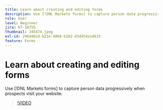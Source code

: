 ```yaml
---
title: Learn about creating and editing forms
description: Use [!DNL Marketo forms] to capture person data progressively when prospects visit your website.
role: User
level: Beginner
jira: KT-10755
thumbnail: 345474.jpeg
exl-id: 296d462d-b21e-4868-b102-d3d454a1d633
feature: Forms
---
```

# Learn about creating and editing forms

Use [!DNL Marketo forms] to capture person data progressively when prospects visit your website.

>[!VIDEO](https://video.tv.adobe.com/v/345474/?quality=12&learn=on)
